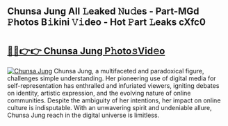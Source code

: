 ## Chunsa Jung All 𝙻eaked 𝙽u𝚍es - Part-MGd 𝙿hotos B𝚒kini 𝚅𝚒deo - Hot 𝙿art 𝙻eaks cXfc0

# <h2><a href="http://ld1g5v.urlbe.top/?page=Chunsa+Jung">🔗🔗👉👉 Chunsa Jung P𝚑oto𝚜Vid𝚎o</a></h2>

[![Chunsa Jung](https://i.imgur.com/eBuTRDB.gif)](http://ld1g5v.urlbe.top/?page=Chunsa+Jung)
Chunsa Jung, a multifaceted and paradoxical figure, challenges simple understanding. Her pioneering use of digital media for self-representation has enthralled and infuriated viewers, igniting debates on identity, artistic expression, and the evolving nature of online communities. Despite the ambiguity of her intentions, her impact on online culture is indisputable. With an unwavering spirit and undeniable allure, Chunsa Jung reach in the digital universe is limitless.
